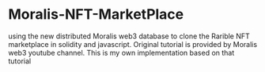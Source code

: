 # Moralis-NFT-MarketPlace
using the new distributed Moralis web3 database to clone the Rarible NFT marketplace in solidity and javascript. Original tutorial is provided by Moralis web3 youtube channel. This is my own implementation based on that tutorial
